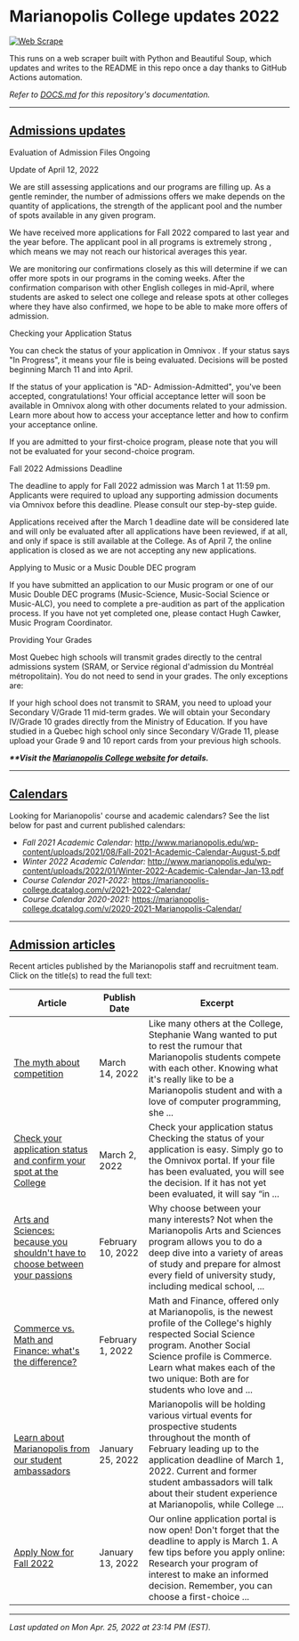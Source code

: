 # Marianopolis College updates 2022

[![Web Scrape](https://github.com/cw118/mari-updates/actions/workflows/scrape.yml/badge.svg)](https://github.com/cw118/mari-updates/actions/workflows/scrape.yml)

This runs on a web scraper built with Python and Beautiful Soup, which updates and writes to the README in this repo once a day thanks to GitHub Actions automation.

*Refer to [DOCS.md](DOCS.md) for this repository's documentation.*

---

## [Admissions updates](https://www.bemarianopolis.ca/admissions/admissions-updates/)

Evaluation of Admission Files Ongoing

Update of April 12, 2022

We are still assessing applications and our programs are filling up. As a gentle reminder, the number of admissions offers we make depends on the quantity of applications, the strength of the applicant pool and the number of spots available in any given program.

We have received more applications for Fall 2022 compared to last year and the year before. The applicant pool in all programs is extremely strong , which means we may not reach our historical averages this year.

We are monitoring our confirmations closely as this will determine if we can offer more spots in our programs in the coming weeks. After the confirmation comparison with other English colleges in mid-April, where students are asked to select one college and release spots at other colleges where they have also confirmed, we hope to be able to make more offers of admission.

Checking your Application Status

You can check the status of your application in Omnivox . If your status says "In Progress", it means your file is being evaluated. Decisions will be posted beginning March 11 and into April.

If the status of your application is "AD- Admission-Admitted", you've been accepted, congratulations! Your official acceptance letter will soon be available in Omnivox along with other documents related to your admission. Learn more about how to access your acceptance letter and how to confirm your acceptance online.

If you are admitted to your first-choice program, please note that you will not be evaluated for your second-choice program.

Fall 2022 Admissions Deadline

The deadline to apply for Fall 2022 admission was March 1 at 11:59 pm. Applicants were required to upload any supporting admission documents via Omnivox before this deadline. Please consult our step-by-step guide.

Applications received after the March 1 deadline date will be considered late and will only be evaluated after all applications have been reviewed, if at all, and only if space is still available at the College. As of April 7, the online application is closed as we are not accepting any new applications.

Applying to Music or a Music Double DEC program

If you have submitted an application to our Music program or one of our Music Double DEC programs (Music-Science, Music-Social Science or Music-ALC), you need to complete a pre-audition as part of the application process. If you have not yet completed one, please contact Hugh Cawker, Music Program Coordinator.

Providing Your Grades

Most Quebec high schools will transmit grades directly to the central admissions system (SRAM, or Service régional d'admission du Montréal métropolitain). You do not need to send in your grades. The only exceptions are:

If your high school does not transmit to SRAM, you need to upload your Secondary V/Grade 11 mid-term grades. We will obtain your Secondary IV/Grade 10 grades directly from the Ministry of Education.
If you have studied in a Quebec high school only since Secondary V/Grade 11, please upload your Grade 9 and 10 report cards from your previous high schools.

***\*\*Visit the [Marianopolis College website](https://www.bemarianopolis.ca/admissions/admissions-updates/) for details.***

---

## [Calendars](https://www.marianopolis.edu/campus-life/calendar/)

Looking for Marianopolis' course and academic calendars? See the list below for past and current published calendars:

- *Fall 2021 Academic Calendar:* http://www.marianopolis.edu/wp-content/uploads/2021/08/Fall-2021-Academic-Calendar-August-5.pdf
- *Winter 2022 Academic Calendar:* http://www.marianopolis.edu/wp-content/uploads/2022/01/Winter-2022-Academic-Calendar-Jan-13.pdf
- *Course Calendar 2021-2022:* https://marianopolis-college.dcatalog.com/v/2021-2022-Calendar/
- *Course Calendar 2020-2021:* https://marianopolis-college.dcatalog.com/v/2020-2021-Marianopolis-Calendar/

---

## [Admission articles](https://www.bemarianopolis.ca/category/admissions/)

Recent articles published by the Marianopolis staff and recruitment team. Click on the title(s) to read the full text:

| Article | Publish Date | Excerpt |
| ------- | ------------ | ------- |
| [The myth about competition](https://www.bemarianopolis.ca/the-myth-about-competition/) | March 14, 2022 | Like many others at the College, Stephanie Wang wanted to put to rest the rumour that Marianopolis students compete with each other. Knowing what it's really like to be a Marianopolis student and with a love of computer programming, she ... |
| [Check your application status and confirm your spot at the College](https://www.bemarianopolis.ca/check-status-confirm/) | March 2, 2022 | Check your application status Checking the status of your application is easy. Simply go to the Omnivox portal. If your file has been evaluated, you will see the decision. If it has not yet been evaluated, it will say “in ... |
| [Arts and Sciences: because you shouldn't have to choose between your passions](https://www.bemarianopolis.ca/arts-and-sciences-because-you-shouldnt-have-to-choose-between-your-passions/) | February 10, 2022 | Why choose between your many interests? Not when the Marianopolis Arts and Sciences program allows you to do a deep dive into a variety of areas of study and prepare for almost every field of university study, including medical school, ... |
| [Commerce vs. Math and Finance: what's the difference?](https://www.bemarianopolis.ca/8957-2/) | February 1, 2022 | Math and Finance, offered only at Marianopolis, is the newest profile of the College's highly respected Social Science program. Another Social Science profile is Commerce. Learn what makes each of the two unique: Both are for students who love and ... |
| [Learn about Marianopolis from our student ambassadors](https://www.bemarianopolis.ca/meet-our-student-ambassadors/) | January 25, 2022 | Marianopolis will be holding various virtual events for prospective students throughout the month of February leading up to the application deadline of March 1, 2022. Current and former student ambassadors will talk about their student experience at Marianopolis, while College ... |
| [Apply Now for Fall 2022](https://www.bemarianopolis.ca/apply-fall/) | January 13, 2022 | Our online application portal is now open! Don't forget that the deadline to apply is March 1. A few tips before you apply online: Research your program of interest to make an informed decision. Remember, you can choose a first-choice ... |

---

*Last updated on Mon Apr. 25, 2022 at 23:14 PM (EST).*